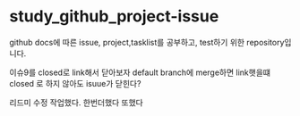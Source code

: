 # study_github_project-issue
github docs에 따른 issue, project,tasklist를 공부하고, test하기 위한 repository입니다.

이슈9를 closed로 link해서 닫아보자
default branch에 merge하면 link햇을떄 closed 로 하지 않아도 isuue가 닫힌다?

리드미 수정
작업했다.
한번더했다
또했다
